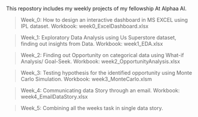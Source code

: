 This repostory includes my weekly projects of my fellowship At Alphaa AI. 

>Week_0: How to design an interactive dashboard in MS EXCEL using IPL dataset. Workbook: week0_ExcelDashboard.xlsx

>Week_1: Exploratory Data Analysis using Us Superstore dataset, finding out insights from Data. Workbook: week1_EDA.xlsx

>Week_2: Finding out Opportunity on categorical data using What-if Analysis/ Goal-Seek. Workbook: week2_OpportunityAnalysis.xlsx

>Week_3: Testing hypothesis for the identified opportunity using Monte Carlo Simulation. Workbook: week3_MonteCarlo.xlsm

>Week_4: Communicating data Story through an email. Workbook: week4_EmailDataStory.xlsx

>Week_5: Combining all the weeks task in single data story.
